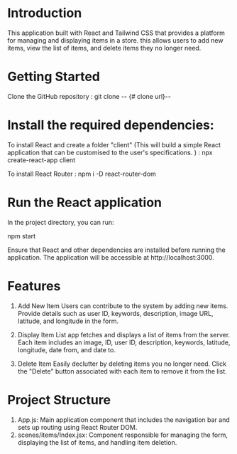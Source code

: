 # Introduction

This application built with React and Tailwind CSS that provides a platform for managing and displaying items in a store. this allows users to add new items, view the list of items, and delete items they no longer need.

# Getting Started

Clone the GitHub repository : git clone -- {# clone url}--

# Install the required dependencies:

To install React and create a folder "client" (This will build a simple React application that can be customised to the user's specifications. ) : npx create-react-app client

To install React Router : npm i -D react-router-dom

# Run the React application

In the project directory, you can run:

npm start

Ensure that React and other dependencies are installed before running the application.
The application will be accessible at http://localhost:3000.

# Features

1. Add New Item
Users can contribute to the system by adding new items. Provide details such as user ID, keywords, description, image URL, latitude, and longitude in the form.

2. Display Item List
app fetches and displays a list of items from the server. Each item includes an image, ID, user ID, description, keywords, latitude, longitude, date from, and date to.

3. Delete Item
Easily declutter by deleting items you no longer need. Click the "Delete" button associated with each item to remove it from the list.


# Project Structure

1. App.js: Main application component that includes the navigation bar and sets up routing using React Router DOM.
2. scenes/items/Index.jsx: Component responsible for managing the form, displaying the list of items, and handling item deletion.

